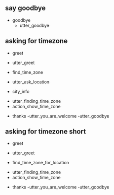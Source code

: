 
## say goodbye
* goodbye
  - utter_goodbye

## asking for timezone
* greet
 - utter_greet
* find_time_zone
 - utter_ask_location
* city_info
 - utter_finding_time_zone
 - action_show_time_zone
* thanks
 -utter_you_are_welcome
 -utter_goodbye

## asking for timezone short
* greet
 - utter_greet
* find_time_zone_for_location
 - utter_finding_time_zone
 - action_show_time_zone
* thanks
 -utter_you_are_welcome
 -utter_goodbye






